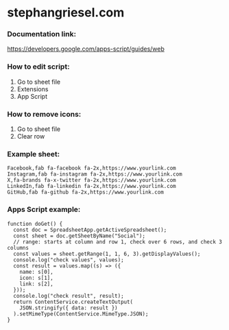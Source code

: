 # stephangriesel.com

### Documentation link:

https://developers.google.com/apps-script/guides/web

### How to edit script:

1. Go to sheet file
2. Extensions
3. App Script

### How to remove icons:

1. Go to sheet file
2. Clear row

### Example sheet:

```
Facebook,fab fa-facebook fa-2x,https://www.yourlink.com
Instagram,fab fa-instagram fa-2x,https://www.yourlink.com
X,fa-brands fa-x-twitter fa-2x,https://www.yourlink.com
LinkedIn,fab fa-linkedin fa-2x,https://www.yourlink.com
GitHub,fab fa-github fa-2x,https://www.yourlink.com
```

### Apps Script example:

```
function doGet() {
  const doc = SpreadsheetApp.getActiveSpreadsheet();
  const sheet = doc.getSheetByName("Social");
  // range: starts at column and row 1, check over 6 rows, and check 3 columns
  const values = sheet.getRange(1, 1, 6, 3).getDisplayValues();
  console.log("check values", values);
  const result = values.map((s) => ({
    name: s[0],
    icon: s[1],
    link: s[2],
  }));
  console.log("check result", result);
  return ContentService.createTextOutput(
    JSON.stringify({ data: result })
  ).setMimeType(ContentService.MimeType.JSON);
}

```
